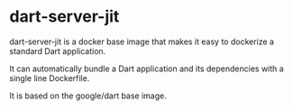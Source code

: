 # dart-server-jit
dart-server-jit is a docker base image that makes it easy to dockerize a standard Dart application.

It can automatically bundle a Dart application and its dependencies with a single line Dockerfile.

It is based on the google/dart base image.
